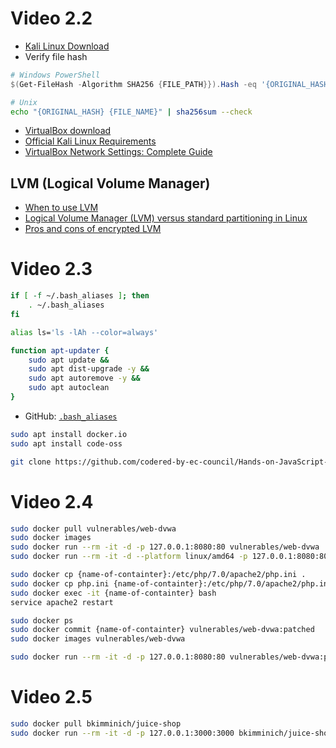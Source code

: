 # Video 2.2

* [Kali Linux Download](https://www.kali.org/get-kali/#kali-bare-metal)
* Verify file hash
```ps1
# Windows PowerShell
$(Get-FileHash -Algorithm SHA256 {FILE_PATH}}).Hash -eq '{ORIGINAL_HASH}'
```
```sh
# Unix
echo "{ORIGINAL_HASH} {FILE_NAME}" | sha256sum --check
```
* [VirtualBox download](https://www.virtualbox.org/wiki/Downloads)
* [Official Kali Linux Requirements](https://www.kali.org/docs/installation/hard-disk-install/)
* [VirtualBox Network Settings: Complete Guide](https://www.nakivo.com/blog/virtualbox-network-setting-guide/)

## LVM (Logical Volume Manager)

* [When to use LVM](https://blog.vpscheap.net/when-to-use-lvm/)
* [Logical Volume Manager (LVM) versus standard partitioning in Linux](https://www.redhat.com/sysadmin/lvm-vs-partitioning)
* [Pros and cons of encrypted LVM](https://www.reddit.com/r/debian/comments/iyxz9s/pros_and_cons_of_encrypted_lvm/)

# Video 2.3

```sh
if [ -f ~/.bash_aliases ]; then
    . ~/.bash_aliases
fi
```

```sh
alias ls='ls -lAh --color=always'

function apt-updater {
    sudo apt update &&
    sudo apt dist-upgrade -y &&
    sudo apt autoremove -y &&
    sudo apt autoclean
}
```

* GitHub: [`.bash_aliases`](https://github.com/CyberEthicalMe/configs/blob/master/bash/.bash_aliases)

```sh
sudo apt install docker.io
sudo apt install code-oss
```

```sh
git clone https://github.com/codered-by-ec-council/Hands-on-JavaScript-for-Ethical-Hacking.git
```

# Video 2.4

```sh
sudo docker pull vulnerables/web-dvwa
sudo docker images
sudo docker run --rm -it -d -p 127.0.0.1:8080:80 vulnerables/web-dvwa
sudo docker run --rm -it -d --platform linux/amd64 -p 127.0.0.1:8080:80 vulnerables/web-dvwa
```
```sh
sudo docker cp {name-of-containter}:/etc/php/7.0/apache2/php.ini .
sudo docker cp php.ini {name-of-containter}:/etc/php/7.0/apache2/php.ini
sudo docker exec -it {name-of-containter} bash
service apache2 restart
```
```sh
sudo docker ps
sudo docker commit {name-of-containter} vulnerables/web-dvwa:patched
sudo docker images vulnerables/web-dvwa

sudo docker run --rm -it -d -p 127.0.0.1:8080:80 vulnerables/web-dvwa:patched
```

# Video 2.5

```sh
sudo docker pull bkimminich/juice-shop
sudo docker run --rm -it -d -p 127.0.0.1:3000:3000 bkimminich/juice-shop
```
